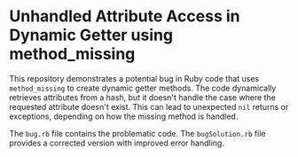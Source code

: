 # Unhandled Attribute Access in Dynamic Getter using method_missing

This repository demonstrates a potential bug in Ruby code that uses `method_missing` to create dynamic getter methods. The code dynamically retrieves attributes from a hash, but it doesn't handle the case where the requested attribute doesn't exist.  This can lead to unexpected `nil` returns or exceptions, depending on how the missing method is handled.

The `bug.rb` file contains the problematic code.  The `bugSolution.rb` file provides a corrected version with improved error handling. 